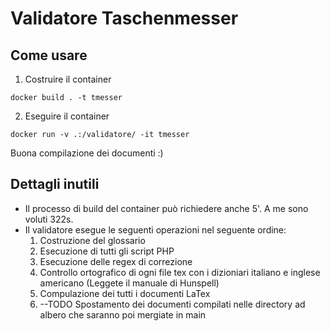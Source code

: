 # Validatore Taschenmesser 

## Come usare

1. Costruire il container

```shell
docker build . -t tmesser
```

2. Eseguire il container

```shell
docker run -v .:/validatore/ -it tmesser
```

Buona compilazione dei documenti :)

## Dettagli inutili

- Il processo di build del container può richiedere anche 5'. A me sono voluti 322s.
- Il validatore esegue le seguenti operazioni nel seguente ordine:
    1. Costruzione del glossario
    2. Esecuzione di tutti gli script PHP
    3. Esecuzione delle regex di correzione
    4. Controllo ortografico di ogni file tex con i dizioniari italiano e inglese americano (Leggete il manuale di Hunspell)
    5. Compulazione dei tutti i documenti LaTex
    6. --TODO Spostamento dei documenti compilati nelle directory ad albero che saranno poi mergiate in main
